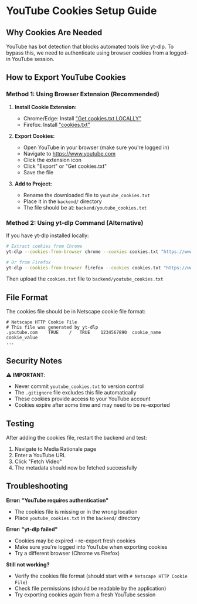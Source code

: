 # YouTube Cookies Setup Guide

## Why Cookies Are Needed

YouTube has bot detection that blocks automated tools like yt-dlp. To bypass this, we need to authenticate using browser cookies from a logged-in YouTube session.

## How to Export YouTube Cookies

### Method 1: Using Browser Extension (Recommended)

1. **Install Cookie Extension:**
   - Chrome/Edge: Install ["Get cookies.txt LOCALLY"](https://chrome.google.com/webstore/detail/get-cookiestxt-locally/cclelndahbckbenkjhflpdbgdldlbecc)
   - Firefox: Install ["cookies.txt"](https://addons.mozilla.org/en-US/firefox/addon/cookies-txt/)

2. **Export Cookies:**
   - Open YouTube in your browser (make sure you're logged in)
   - Navigate to https://www.youtube.com
   - Click the extension icon
   - Click "Export" or "Get cookies.txt"
   - Save the file

3. **Add to Project:**
   - Rename the downloaded file to `youtube_cookies.txt`
   - Place it in the `backend/` directory
   - The file should be at: `backend/youtube_cookies.txt`

### Method 2: Using yt-dlp Command (Alternative)

If you have yt-dlp installed locally:

```bash
# Extract cookies from Chrome
yt-dlp --cookies-from-browser chrome --cookies cookies.txt "https://www.youtube.com/watch?v=dQw4w9WgXcQ"

# Or from Firefox
yt-dlp --cookies-from-browser firefox --cookies cookies.txt "https://www.youtube.com/watch?v=dQw4w9WgXcQ"
```

Then upload the `cookies.txt` file to `backend/youtube_cookies.txt`

## File Format

The cookies file should be in Netscape cookie file format:

```
# Netscape HTTP Cookie File
# This file was generated by yt-dlp
.youtube.com	TRUE	/	TRUE	1234567890	cookie_name	cookie_value
...
```

## Security Notes

⚠️ **IMPORTANT**: 
- Never commit `youtube_cookies.txt` to version control
- The `.gitignore` file excludes this file automatically
- These cookies provide access to your YouTube account
- Cookies expire after some time and may need to be re-exported

## Testing

After adding the cookies file, restart the backend and test:

1. Navigate to Media Rationale page
2. Enter a YouTube URL
3. Click "Fetch Video"
4. The metadata should now be fetched successfully

## Troubleshooting

**Error: "YouTube requires authentication"**
- The cookies file is missing or in the wrong location
- Place `youtube_cookies.txt` in the `backend/` directory

**Error: "yt-dlp failed"**
- Cookies may be expired - re-export fresh cookies
- Make sure you're logged into YouTube when exporting cookies
- Try a different browser (Chrome vs Firefox)

**Still not working?**
- Verify the cookies file format (should start with `# Netscape HTTP Cookie File`)
- Check file permissions (should be readable by the application)
- Try exporting cookies again from a fresh YouTube session
